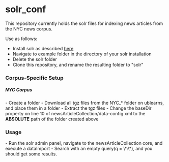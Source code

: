solr_conf
=========

This repository currently holds the solr files for indexing news articles from the NYC news corpus.

Use as follows:
- Install solr as described <a href="http://lucene.apache.org/solr/4_2_1/tutorial.html">here</a>
- Navigate to example folder in the directory of your solr installation
- Delete the solr folder
- Clone this repository, and rename the resulting folder to "solr"

<h3>Corpus-Specific Setup </h3>
<h5> NYC Corpus </h5>
- Create a folder 
- Download all tgz files from the NYC_* folder on ublearns, and place them in a folder
- Extract the tgz files
- Change the baseDir property on line 10 of newsArticleCollection/data-config.xml to the <strong>ABSOLUTE</strong> path of the folder created above

<h3> Usage </h3>
- Run the solr admin panel, navigate to the newsArticleCollection core, and execute a dataImport
- Search with an empty query(q = \*:\*), and you should get some results.

